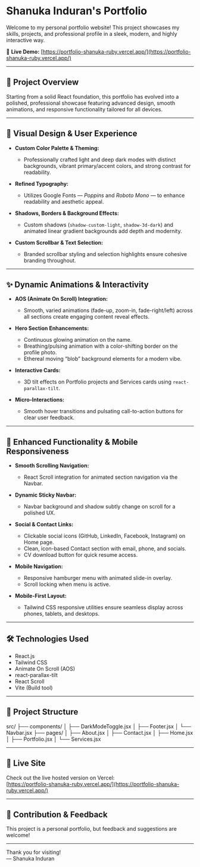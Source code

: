 # Shanuka Induran's Portfolio

Welcome to my personal portfolio website! This project showcases my skills, projects, and professional profile in a sleek, modern, and highly interactive way.

🔗 **Live Demo:** [https://portfolio-shanuka-ruby.vercel.app/](https://portfolio-shanuka-ruby.vercel.app/)

---

## 🚀 Project Overview

Starting from a solid React foundation, this portfolio has evolved into a polished, professional showcase featuring advanced design, smooth animations, and responsive functionality tailored for all devices.

---

## 🎨 Visual Design & User Experience

- **Custom Color Palette & Theming:** 
  - Professionally crafted light and deep dark modes with distinct backgrounds, vibrant primary/accent colors, and strong contrast for readability.
  
- **Refined Typography:** 
  - Utilizes Google Fonts — *Poppins* and *Roboto Mono* — to enhance readability and aesthetic appeal.
  
- **Shadows, Borders & Background Effects:** 
  - Custom shadows (`shadow-custom-light`, `shadow-3d-dark`) and animated linear gradient backgrounds add depth and modernity.
  
- **Custom Scrollbar & Text Selection:** 
  - Branded scrollbar styling and selection highlights ensure cohesive branding throughout.

---

## ✨ Dynamic Animations & Interactivity

- **AOS (Animate On Scroll) Integration:** 
  - Smooth, varied animations (fade-up, zoom-in, fade-right/left) across all sections create engaging content reveal effects.
  
- **Hero Section Enhancements:** 
  - Continuous glowing animation on the name.
  - Breathing/pulsing animation with a color-shifting border on the profile photo.
  - Ethereal moving “blob” background elements for a modern vibe.
  
- **Interactive Cards:** 
  - 3D tilt effects on Portfolio projects and Services cards using `react-parallax-tilt`.
  
- **Micro-Interactions:** 
  - Smooth hover transitions and pulsating call-to-action buttons for clear user feedback.

---

## 📱 Enhanced Functionality & Mobile Responsiveness

- **Smooth Scrolling Navigation:** 
  - React Scroll integration for animated section navigation via the Navbar.
  
- **Dynamic Sticky Navbar:** 
  - Navbar background and shadow subtly change on scroll for a polished UX.
  
- **Social & Contact Links:** 
  - Clickable social icons (GitHub, LinkedIn, Facebook, Instagram) on Home page.
  - Clean, icon-based Contact section with email, phone, and socials.
  - CV download button for quick resume access.
  
- **Mobile Navigation:** 
  - Responsive hamburger menu with animated slide-in overlay.
  - Scroll locking when menu is active.
  
- **Mobile-First Layout:** 
  - Tailwind CSS responsive utilities ensure seamless display across phones, tablets, and desktops.

---

## 🛠 Technologies Used

- React.js
- Tailwind CSS
- Animate On Scroll (AOS)
- react-parallax-tilt
- React Scroll
- Vite (Build tool)

---

## 📂 Project Structure

src/
├── components/
│ ├── DarkModeToggle.jsx
│ ├── Footer.jsx
│ └── Navbar.jsx
├── pages/
│ ├── About.jsx
│ ├── Contact.jsx
│ ├── Home.jsx
│ ├── Portfolio.jsx
│ └── Services.jsx


---

## 🔗 Live Site

Check out the live hosted version on Vercel:  
[https://portfolio-shanuka-ruby.vercel.app/](https://portfolio-shanuka-ruby.vercel.app/)

---

## 🙌 Contribution & Feedback

This project is a personal portfolio, but feedback and suggestions are welcome!

---

Thank you for visiting!  
— Shanuka Induran

